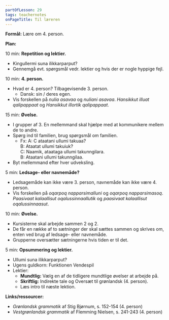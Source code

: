 ```yaml
---
partOfLesson: 29
tags: teachernotes
onPageTitle: Til læreren
---
```

**Formål:** Lære om 4. person.

**Plan:**

10 min: **Repetition og lektier.**

- Kingullermi suna ilikkarparput?
- Gennemgå evt. spørgsmål vedr. lektier og hvis der er nogle hyppige fejl.

10 min: **4. person.**

- Hvad er 4. person? Tilbagevisende 3. person.
    - Dansk: sin / deres egen.
- Vis forskellen på *nulia asavaa* og *nuliani asavaa*. *Hansikkut illuat qalipappaat* og *Hansikkut illortik qalipappaat*.

15 min: **Øvelse.**

- I grupper af 3. En mellemmand skal hjælpe med at kommunikere mellem de to andre.
- Spørg ind til familien, brug spørgsmål om familien.
    - Fx: A: C ataatani ullumi takuaa?<br>B: Ataatat ullumi takuiuk?<br>C: Naamik, ataataga ullumi takunngilara.<br>B: Ataatani ullumi takunngilaa.
- Byt mellemmand efter hver udveksling.

5 min: **Ledsage- eller navnemåde?**

- Ledsagemåde kan ikke være 3. person, navnemåde kan ikke være 4. person.
- Vis forskellen på *oqarpoq napparsimalluni* og *oqarpoq napparsimasoq*. *Paasivaat kalaallisut oqalussinnaallutik* og *paasivaat kalaallisut oqalussinnaasut*.

10 min: **Øvelse.**

- Kursisterne skal arbejde sammen 2 og 2.
- De får en række af to sætninger der skal sættes sammen og skrives om, enten ved brug af ledsage- eller navnemåde.
- Grupperne oversætter sætningerne hvis tiden er til det.

5 min: **Opsummering og lektier.**

- Ullumi suna ilikkarparput?
- Ugens guldkorn: Funktionen Vendespil
- Lektier:
    - **Mundtlig:** Vælg en af de tidligere mundtlige øvelser at arbejde på.
    - **Skriftlig:** Indirekte tale og Oversæt til grønlandsk (4. person).
    - Læs intro til næste lektion.

**Links/ressourcer:**

- *Grønlandsk grammatik* af Stig Bjørnum, s. 152-154 (4. person)
- *Vestgrønlandsk grammatik* af Flemming Nielsen, s. 241-243 (4. person)